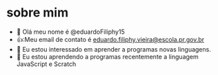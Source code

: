 # sobre mim
- 👋 Olá meu nome é @eduardoFiliphy15
- 👍:Meu email de contato é eduardo.filiphy.vieira@escola.pr.gov.br
- 👀 Eu estou interessado em aprender a programas novas linguagens.
- 🌱 Eu estou aprendendo a programas recentemente a linguagem JavaScript e Scratch
